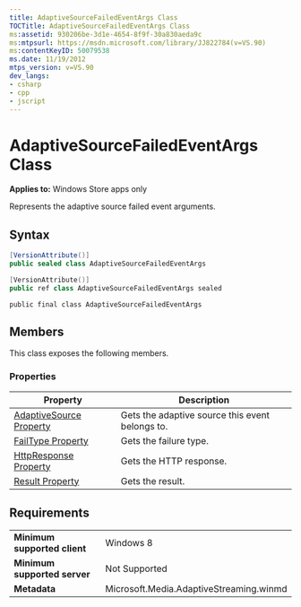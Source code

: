 ```yaml
---
title: AdaptiveSourceFailedEventArgs Class
TOCTitle: AdaptiveSourceFailedEventArgs Class
ms:assetid: 930206be-3d1e-4654-8f9f-30a830aeda9c
ms:mtpsurl: https://msdn.microsoft.com/library/JJ822784(v=VS.90)
ms:contentKeyID: 50079538
ms.date: 11/19/2012
mtps_version: v=VS.90
dev_langs:
- csharp
- cpp
- jscript
---
```


# AdaptiveSourceFailedEventArgs Class

**Applies to:** Windows Store apps only

Represents the adaptive source failed event arguments.

## Syntax

```csharp
[VersionAttribute()]
public sealed class AdaptiveSourceFailedEventArgs
```

```cpp
[VersionAttribute()]
public ref class AdaptiveSourceFailedEventArgs sealed
```

```jscript
public final class AdaptiveSourceFailedEventArgs
```

## Members

This class exposes the following members.

### Properties

|Property|Description|
|--- |--- |
|[AdaptiveSource Property](adaptivesourcefailedeventargs-adaptivesource-property.md)|Gets the adaptive source this event belongs to.|
|[FailType Property](adaptivesourcefailedeventargs-failtype-property.md)|Gets the failure type.|
|[HttpResponse Property](adaptivesourcefailedeventargs-httpresponse-property.md)|Gets the HTTP response.|
|[Result Property](adaptivesourcefailedeventargs-result-property.md)|Gets the result.|


## Requirements

|||
|--- |--- |
|**Minimum supported client**|Windows 8|
|**Minimum supported server**|Not Supported|
|**Metadata**|Microsoft.Media.AdaptiveStreaming.winmd|

